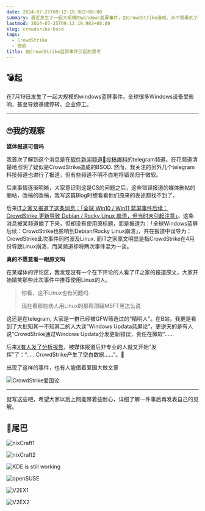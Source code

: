 ```yaml
---
date: 2024-07-25T09:12:19.982+08:00
summary: 最近发生了一起大规模的windows蓝屏事件，由CrowdStrike造成。从中我看到了一些有趣的现象。
lastmod: 2024-07-25T09:12:19.982+08:00
slug: crowdsrike-bsod
tags:
  - CrowdStrike
  - 微软
title: 由CrowdStrike蓝屏事件引起的思考
---
```

## 💣起

在7月19日发生了一起大规模的windows蓝屏事件。全球很多Windows设备受影响，甚至导致基建停转、企业停工。

---

## 🙄我的观察

**媒体报道可信吗**

我首次了解到这个消息是在[软件新闻频道📮投稿爆料](https://t.me/zaihuapd)的telegram频道。在花频道清楚地点明了疑似是CrowdStrike造成的BSOD. 然而，我关注的另外几个telegram科技频道也进行了报道，但有些频道不明不白地将错误归于微软。

后来事情逐渐明晰，大家意识到这是CS的问题之后，这些错误报道的媒体删帖的删帖，改稿的改稿，我写这篇Blog时想看看他们原来的表述都找不到了。

后来[IT之家又报道了这条消息：「全球 Win10 / Win11 蓝屏事件后续：CrowdStrike 更新导致 Debian / Rocky Linux 崩溃，但当时未引起注意」](https://www.ithome.com/0/783/099.htm)。这条消息被某频道摘了下来，但却没有使用原标题，而是报道为：「全球Windows蓝屏后续：CrowdStrike也影响到Debian/Rocky Linux崩溃」，并在报道中误导为：CrowdStrike此次事件同时波及Linux. 而IT之家原文明显是指CrowdStrike在4月份导致Linux崩溃，而某频道却将两次事件混为一谈。

**真的不愿意看一眼原文吗**

在某媒体的评论区，我发现没有一个在下评论的人看了IT之家的报道原文，大家开始嬉笑那些此次事件中推荐使用Linux的人。

> 你看，这不Linux也有问题吗
>
> 现在看那些劝人用Linux的那帮顶级MSFT黑怎么说

这还是在telegram, 大家是一群已经被GFW筛选过的“精明人”。在B站，我更是看到了大批知其一不知其二的人大谈“Windows Updata蓝屏论”，更逆天的是有人说“CrowdStrike通过Windows Updata分发更新错误，责任在微软”......

后来[X有人发了分析报告](https://x.com/Perpetualmaniac/status/1814376668095754753)，被媒体报道后非专业的人就又开始“发挥”了：“......CrowdStrike产生了空白数据......”。🤣

出现了这样的事件，也有人能借着爱国大做文章

![CrowdStrike爱国论](https://gcore.jsdelivr.net/gh/maxlen727/picx-images-hosting@master/Qexo/24/7/image_db0864c006dd3804973ca072d0a79290.png)

---

就写这些吧，希望大家以后上网能带着些耐心，详细了解一件事后再发表自己的见解。

## 🌱尾巴

![nixCraft1](https://gcore.jsdelivr.net/gh/maxlen727/picx-images-hosting@master/Qexo/24/7/image_6b0ba2f753f4073a9f835535b80b7a4e.png)

![nixCraft2](https://gcore.jsdelivr.net/gh/maxlen727/picx-images-hosting@master/Qexo/24/7/image_dec588579cbfde4f7cc3dece6768573c.png)

![KDE is still working](https://gcore.jsdelivr.net/gh/maxlen727/picx-images-hosting@master/Qexo/24/7/image_7ea27b2e4073fc5b52db346f937c07f0.png)

![openSUSE](https://gcore.jsdelivr.net/gh/maxlen727/picx-images-hosting@master/Qexo/24/7/image_7788f21ad5b87a569c7f67ef11436a82.png)

![V2EX1](https://gcore.jsdelivr.net/gh/maxlen727/picx-images-hosting@master/Qexo/24/7/image_729d2225c1b6481729ad35095522b54a.png)

![V2EX2](https://gcore.jsdelivr.net/gh/maxlen727/picx-images-hosting@master/Qexo/24/7/image_64655605df55cedeb4686fba966c0b2b.png)
